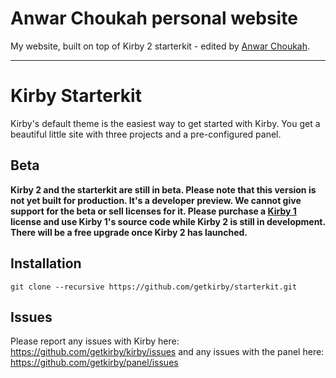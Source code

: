 # Anwar Choukah personal website

My website, built on top of Kirby 2 starterkit - edited by [Anwar Choukah](http://anwarchoukah.com).

---

# Kirby Starterkit

Kirby's default theme is the easiest way to get started with Kirby. You get a beautiful little site with three projects and a pre-configured panel.

## Beta

**Kirby 2 and the starterkit are still in beta. Please note that this version is not yet built for production. It's a developer preview. We cannot give support for the beta or sell licenses for it. Please purchase a [Kirby 1](http://getkirby.com) license and use Kirby 1's source code while Kirby 2 is still in development. There will be a free upgrade once Kirby 2 has launched.**

## Installation

````
git clone --recursive https://github.com/getkirby/starterkit.git
````

## Issues

Please report any issues with Kirby here: <https://github.com/getkirby/kirby/issues> and any issues with the panel here: <https://github.com/getkirby/panel/issues>
